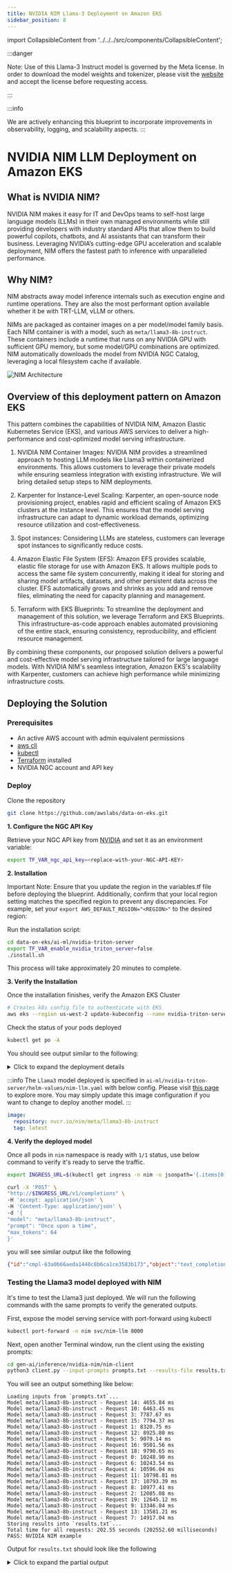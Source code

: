 ```yaml
---
title: NVIDIA NIM Llama-3 Deployment on Amazon EKS
sidebar_position: 8
---
```

import CollapsibleContent from '../../../src/components/CollapsibleContent';

:::danger

Note: Use of this Llama-3 Instruct model is governed by the Meta license.
In order to download the model weights and tokenizer, please visit the [website](https://huggingface.co/meta-llama/Meta-Llama-3-8B) and accept the license before requesting access.

:::

:::info

We are actively enhancing this blueprint to incorporate improvements in observability, logging, and scalability aspects.
:::

# NVIDIA NIM LLM Deployment on Amazon EKS

## What is NVIDIA NIM?

NVIDIA NIM makes it easy for IT and DevOps teams to self-host large language models (LLMs) in their own managed environments while still providing developers with industry standard APIs that allow them to build powerful copilots, chatbots, and AI assistants that can transform their business. Leveraging NVIDIA’s cutting-edge GPU acceleration and scalable deployment, NIM offers the fastest path to inference with unparalleled performance.

## Why NIM?

NIM abstracts away model inference internals such as execution engine and runtime operations. They are also the most performant option available whether it be with TRT-LLM, vLLM or others.

NIMs are packaged as container images on a per model/model family basis. Each NIM container is with a model, such as `meta/llama3-8b-instruct`. These containers include a runtime that runs on any NVIDIA GPU with sufficient GPU memory, but some model/GPU combinations are optimized. NIM automatically downloads the model from NVIDIA NGC Catalog, leveraging a local filesystem cache if available.

![NIM Architecture](img/nim-architecture.png)

## Overview of this deployment pattern on Amazon EKS

This pattern combines the capabilities of NVIDIA NIM, Amazon Elastic Kubernetes Service (EKS), and various AWS services to deliver a high-performance and cost-optimized model serving infrastructure.

1. NVIDIA NIM Container Images: NVIDIA NIM provides a streamlined approach to hosting LLM models like Llama3 within containerized environments. This allows customers to leverage their private models while ensuring seamless integration with existing infrastructure. We will bring detailed setup steps to NIM deployments.

2. Karpenter for Instance-Level Scaling: Karpenter, an open-source node provisioning project, enables rapid and efficient scaling of Amazon EKS clusters at the instance level. This ensures that the model serving infrastructure can adapt to dynamic workload demands, optimizing resource utilization and cost-effectiveness.

3. Spot instances: Considering LLMs are stateless, customers can leverage spot instances to significantly reduce costs.

4. Amazon Elastic File System (EFS): Amazon EFS provides scalable, elastic file storage for use with Amazon EKS. It allows multiple pods to access the same file system concurrently, making it ideal for storing and sharing model artifacts, datasets, and other persistent data across the cluster. EFS automatically grows and shrinks as you add and remove files, eliminating the need for capacity planning and management.

5. Terraform with EKS Blueprints: To streamline the deployment and management of this solution, we leverage Terraform and EKS Blueprints. This infrastructure-as-code approach enables automated provisioning of the entire stack, ensuring consistency, reproducibility, and efficient resource management.

By combining these components, our proposed solution delivers a powerful and cost-effective model serving infrastructure tailored for large language models. With NVIDIA NIM's seamless integration, Amazon EKS's scalability with Karpenter, customers can achieve high performance while minimizing infrastructure costs.

## Deploying the Solution

### Prerequisites

- An active AWS account with admin equivalent permissions
- [aws cli](https://docs.aws.amazon.com/cli/latest/userguide/install-cliv2.html)
- [kubectl](https://Kubernetes.io/docs/tasks/tools/)
- [Terraform](https://developer.hashicorp.com/terraform/tutorials/aws-get-started/install-cli) installed
- NVIDIA NGC account and API key

### Deploy

Clone the repository

```bash
git clone https://github.com/awslabs/data-on-eks.git
```

**1. Configure the NGC API Key**

Retrieve your NGC API key from [NVIDIA](https://docs.nvidia.com/ai-enterprise/deployment-guide-spark-rapids-accelerator/0.1.0/appendix-ngc.html) and set it as an environment variable:

```bash
export TF_VAR_ngc_api_key=<replace-with-your-NGC-API-KEY>
```

**2. Installation**

Important Note: Ensure that you update the region in the variables.tf file before deploying the blueprint. Additionally, confirm that your local region setting matches the specified region to prevent any discrepancies. For example, set your `export AWS_DEFAULT_REGION="<REGION>"` to the desired region:

Run the installation script:

```bash
cd data-on-eks/ai-ml/nvidia-triton-server
export TF_VAR_enable_nvidia_triton_server=false
./install.sh
```

This process will take approximately 20 minutes to complete.

**3. Verify the Installation**

Once the installation finishes, verify the Amazon EKS Cluster

```bash
# Creates k8s config file to authenticate with EKS
aws eks --region us-west-2 update-kubeconfig --name nvidia-triton-server
```

Check the status of your pods deployed

```bash
kubectl get po -A
```

You should see output similar to the following:
<details>
<summary>Click to expand the deployment details</summary>

```text
NAMESPACE               NAME                                                              READY   STATUS    RESTARTS      AGE
ingress-nginx           ingress-nginx-controller-55474d95c5-994fc                         1/1     Running   0             29h
karpenter               karpenter-57f7f6bc4f-c6cts                                        1/1     Running   0             29h
karpenter               karpenter-57f7f6bc4f-cfwwt                                        1/1     Running   0             29h
kube-prometheus-stack   kube-prometheus-stack-grafana-558586c645-hv7hm                    3/3     Running   0             29h
kube-prometheus-stack   kube-prometheus-stack-kube-state-metrics-6669bff85f-fsmfz         1/1     Running   0             29h
kube-prometheus-stack   kube-prometheus-stack-operator-67b968589d-k6ndp                   1/1     Running   0             29h
kube-prometheus-stack   kube-prometheus-stack-prometheus-node-exporter-58pfp              1/1     Running   0             19h
kube-prometheus-stack   kube-prometheus-stack-prometheus-node-exporter-95xzb              1/1     Running   0             29h
kube-prometheus-stack   kube-prometheus-stack-prometheus-node-exporter-wtpgc              1/1     Running   0             29h
kube-prometheus-stack   prometheus-adapter-6f4ff878bc-64ntq                               1/1     Running   0             24h
kube-prometheus-stack   prometheus-kube-prometheus-stack-prometheus-0                     2/2     Running   0             29h
kube-system             aws-load-balancer-controller-55cb4579f6-9bp8d                     1/1     Running   0             29h
kube-system             aws-load-balancer-controller-55cb4579f6-n2trc                     1/1     Running   0             29h
kube-system             aws-node-rlxwv                                                    2/2     Running   0             29h
kube-system             aws-node-tz56x                                                    2/2     Running   0             19h
kube-system             aws-node-v29s9                                                    2/2     Running   0             29h
kube-system             coredns-848555ff5-kkngd                                           1/1     Running   0             29h
kube-system             coredns-848555ff5-n6dnv                                           1/1     Running   0             29h
kube-system             ebs-csi-controller-657544c77c-hl4z5                               6/6     Running   0             29h
kube-system             ebs-csi-controller-657544c77c-sncv6                               6/6     Running   0             29h
kube-system             ebs-csi-node-9xjnt                                                3/3     Running   0             19h
kube-system             ebs-csi-node-fhphc                                                3/3     Running   0             29h
kube-system             ebs-csi-node-hjg9v                                                3/3     Running   0             29h
kube-system             efs-csi-controller-77c44b5fc7-pqwv9                               3/3     Running   0             25h
kube-system             efs-csi-controller-77c44b5fc7-vxpng                               3/3     Running   0             25h
kube-system             efs-csi-node-5k7k8                                                3/3     Running   0             25h
kube-system             efs-csi-node-l4n5t                                                3/3     Running   0             25h
kube-system             efs-csi-node-wxl97                                                3/3     Running   0             19h
kube-system             kube-proxy-5qg9q                                                  1/1     Running   0             29h
kube-system             kube-proxy-7fzdh                                                  1/1     Running   0             29h
kube-system             kube-proxy-vm56n                                                  1/1     Running   0             19h
nim                     nim-llm-0                                                         1/1     Running   0             15m
nvidia-device-plugin    nvidia-device-plugin-gpu-feature-discovery-64c9v                  1/1     Running   0             19h
nvidia-device-plugin    nvidia-device-plugin-node-feature-discovery-master-568b497ddvx9   1/1     Running   0             29h
nvidia-device-plugin    nvidia-device-plugin-node-feature-discovery-worker-28wvj          1/1     Running   1 (29h ago)   29h
nvidia-device-plugin    nvidia-device-plugin-node-feature-discovery-worker-5nplt          1/1     Running   0             29h
nvidia-device-plugin    nvidia-device-plugin-node-feature-discovery-worker-hztcq          1/1     Running   0             19h
nvidia-device-plugin    nvidia-device-plugin-vn5dn                                        1/1     Running   0             19h
```
</details>

:::info
The `Llama3` model deployed is specified in `ai-ml/nvidia-triton-server/helm-values/nim-llm.yaml` with below config. Please visit [this page](https://build.nvidia.com/explore/discover) to explore more. You may simply update this image configuration if you want to change to deploy another model.
:::

```yaml
image:
  repository: nvcr.io/nim/meta/llama3-8b-instruct
  tag: latest
```

**4. Verify the deployed model**

Once all pods in `nim` namespace is ready with `1/1` status, use below command to verify it's ready to serve the traffic.

```bash
export INGRESS_URL=$(kubectl get ingress -n nim -o jsonpath='{.items[0].status.loadBalancer.ingress[0].hostname}')

curl -X 'POST' \
"http://$INGRESS_URL/v1/completions" \
-H 'accept: application/json' \
-H 'Content-Type: application/json' \
-d '{
"model": "meta/llama3-8b-instruct",
"prompt": "Once upon a time",
"max_tokens": 64
}'
```

you will see similar output like the following

```json
{"id":"cmpl-63a0b66aeda1440c8b6ca1ce3583b173","object":"text_completion","created":1719742336,"model":"meta/llama3-8b-instruct","choices":[{"index":0,"text":", there was a young man named Jack who lived in a small village at the foot of a vast and ancient forest. Jack was a curious and adventurous soul, always eager to explore the world beyond his village. One day, he decided to venture into the forest, hoping to discover its secrets.\nAs he wandered deeper into","logprobs":null,"finish_reason":"length","stop_reason":null}],"usage":{"prompt_tokens":5,"total_tokens":69,"completion_tokens":64}}
```

### Testing the Llama3 model deployed with NIM
It's time to test the Llama3 just deployed. We will run the following commands with the same prompts to verify the generated outputs.

First, expose the model serving service with port-forward using kubectl

```bash
kubectl port-forward -n nim svc/nim-llm 8000
```

Next, open another Terminal window, run the client using the existing prompts:

```bash
cd gen-ai/inference/nvidia-nim/nim-client
python3 client.py --input-prompts prompts.txt --results-file results.txt
```

You will see an output something like below:

```text
Loading inputs from `prompts.txt`...
Model meta/llama3-8b-instruct - Request 14: 4655.84 ms
Model meta/llama3-8b-instruct - Request 10: 6463.45 ms
Model meta/llama3-8b-instruct - Request 3: 7787.67 ms
Model meta/llama3-8b-instruct - Request 15: 7794.37 ms
Model meta/llama3-8b-instruct - Request 1: 8320.75 ms
Model meta/llama3-8b-instruct - Request 12: 8925.80 ms
Model meta/llama3-8b-instruct - Request 5: 9079.14 ms
Model meta/llama3-8b-instruct - Request 16: 9501.56 ms
Model meta/llama3-8b-instruct - Request 18: 9790.65 ms
Model meta/llama3-8b-instruct - Request 0: 10248.90 ms
Model meta/llama3-8b-instruct - Request 6: 10243.54 ms
Model meta/llama3-8b-instruct - Request 4: 10596.04 ms
Model meta/llama3-8b-instruct - Request 11: 10798.81 ms
Model meta/llama3-8b-instruct - Request 17: 10793.39 ms
Model meta/llama3-8b-instruct - Request 8: 10977.41 ms
Model meta/llama3-8b-instruct - Request 2: 12085.08 ms
Model meta/llama3-8b-instruct - Request 19: 12645.12 ms
Model meta/llama3-8b-instruct - Request 9: 13346.84 ms
Model meta/llama3-8b-instruct - Request 13: 13581.21 ms
Model meta/llama3-8b-instruct - Request 7: 14917.04 ms
Storing results into `results.txt`...
Total time for all requests: 202.55 seconds (202552.60 milliseconds)
PASS: NVIDIA NIM example
```

Output for `results.txt` should look like the following

<details>
<summary>Click to expand the partial output</summary>
```text
The key differences between traditional machine learning models and very large language models (vLLM) are:

1. **Scale**: vLLMs are massive, with billions of parameters, whereas traditional models typically have millions.
2. **Training data**: vLLMs are trained on vast amounts of text data, often sourced from the internet, whereas traditional models are trained on smaller, curated datasets.
3. **Architecture**: vLLMs often use transformer architectures, which are designed for sequential data like text, whereas traditional models may use feedforward networks or recurrent neural networks.
4. **Training objectives**: vLLMs are often trained using masked language modeling or next sentence prediction tasks, whereas traditional models may use classification, regression, or clustering objectives.
5. **Evaluation metrics**: vLLMs are typically evaluated using metrics like perplexity, accuracy, or fluency, whereas traditional models may use metrics like accuracy, precision, or recall.
6. **Interpretability**: vLLMs are often less interpretable due to their massive size and complex architecture, whereas traditional models may be more interpretable due to their smaller size and simpler architecture.

These differences enable vLLMs to excel in tasks like language translation, text generation, and conversational AI, whereas traditional models are better suited for tasks like image classification or regression.

=========

TensorRT (Triton Runtime) optimizes LLM (Large Language Model) inference on NVIDIA hardware by:

1. **Model Pruning**: Removing unnecessary weights and connections to reduce model size and computational requirements.
2. **Quantization**: Converting floating-point models to lower-precision integer formats (e.g., INT8) to reduce memory bandwidth and improve performance.
3. **Kernel Fusion**: Combining multiple kernel launches into a single launch to reduce overhead and improve parallelism.
4. **Optimized Tensor Cores**: Utilizing NVIDIA's Tensor Cores for matrix multiplication, which provides significant performance boosts.
5. **Batching**: Processing multiple input batches concurrently to improve throughput.
6. **Mixed Precision**: Using a combination of floating-point and integer precision to balance accuracy and performance.
7. **Graph Optimization**: Reordering and reorganizing the computation graph to minimize memory access and optimize data transfer.

By applying these optimizations, TensorRT can significantly accelerate LLM inference on NVIDIA hardware, achieving faster inference times and improved performance.

=========
```
</details>

## Observability
As part of this blueprint, we have also deployed the Kube Prometheus stack, which provides Prometheus server and Grafana deployments for monitoring and observability.

First, let's verify the services deployed by the Kube Prometheus stack:

```bash
kubectl get svc -n kube-prometheus-stack
```

You should see output similar to this:

```text
kubectl get svc -n kube-prometheus-stack
NAME                                             TYPE        CLUSTER-IP       EXTERNAL-IP   PORT(S)             AGE
kube-prometheus-stack-grafana                    ClusterIP   172.20.225.77    <none>        80/TCP              10m
kube-prometheus-stack-kube-state-metrics         ClusterIP   172.20.237.248   <none>        8080/TCP            10m
kube-prometheus-stack-operator                   ClusterIP   172.20.118.163   <none>        443/TCP             10m
kube-prometheus-stack-prometheus                 ClusterIP   172.20.132.214   <none>        9090/TCP,8080/TCP   10m
kube-prometheus-stack-prometheus-node-exporter   ClusterIP   172.20.213.178   <none>        9100/TCP            10m
prometheus-adapter                               ClusterIP   172.20.171.163   <none>        443/TCP             10m
prometheus-operated                              ClusterIP   None             <none>        9090/TCP            10m
```

The NVIDIA NIM LLM service expose metrics via `/metrics` endpoint from `nim-llm` service at port `8000`. Verify it by running
```bash
kubectl get svc -n nim
kubectl port-forward -n nim svc/nim-llm 8000

curl localhost:8000/metrics # run this in another terminal
```

We also provided a pre-configured Grafana dashboard. In the Grafana dashboard below, you can see several important metrics:

- **Running Count**: This gauge shows number of requests currently running on GPU.
- **Latency (p95 percentile)**: It includes metrics `Time to First Token`, `Time per Output Token` and `End to End` latency. These metrics illustrate the time taken to compute inference requests, helping identify any latency issues.
- **Token Count**: It includes metrics `Prompt Token Count` and `Generation Token Count`, illustrate the input and output consumption.

You can find more metrics description from this [document](https://docs.nvidia.com/nim/large-language-models/latest/observability.html).

![NVIDIA LLM Server](img/nim-dashboard.png)

You can visualize these metrics using the Grafana. To view the Grafana dashboard to monitor these metrics, follow the steps below:

```bash
- Port-forward Grafana service:
kubectl port-forward svc/kube-prometheus-stack-grafana 3000:80 -n kube-prometheus-stack

- Grafana Admin user
admin

- Get secret name from Terraform output
terraform output grafana_secret_name

- Get admin user password
aws secretsmanager get-secret-value --secret-id <grafana_secret_name_output> --region $AWS_REGION --query "SecretString" --output text
```

**Login to Grafana:**

- Open your web browser and navigate to [http://localhost:3000](http://localhost:3000).
- Login with the username `admin` and the password retrieved from AWS Secrets Manager.

**Open the NIM Monitoring Dashboard:**

- Once logged in, click "Dashboards" on the left sidebar and search "nim"
- You can find the Dashboard `NVIDIA NIM Monitoring` from the list
- Click and entering to the dashboard.

You should now see the metrics displayed on the Grafana dashboard, allowing you to monitor the performance your NVIDIA NIM service deployment.

## Cleanup

To remove all resources created by this deployment, run:

```bash
./cleanup.sh
```
